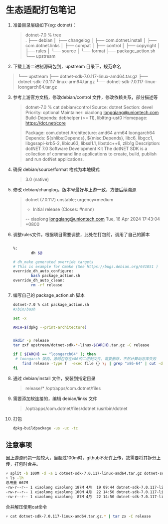 # 生态适配打包笔记

1. 准备目录层级如下(eg: dotnet)：

   > dotnet-7.0 % tree         
   > .
   > ├── debian
   > │   ├── changelog
   > │   ├── com.dotnet.install
   > │   ├── com.dotnet.links
   > │   ├── compat
   > │   ├── control
   > │   ├── copyright
   > │   ├── rules
   > │   └── source
   > │       └── format
   > ├── package_action.sh
   > └── upstream

2. 下载上游二进制源码包到，upstream 目录下，规范命名

> └── upstream
>     ├── dotnet-sdk-7.0.117-linux-amd64.tar.gz
>     ├── dotnet-sdk-7.0.117-linux-arm64.tar.gz
>     └── dotnet-sdk-7.0.117-linux-loongarch64.tar.gz

3. 参考上游官方文档，修改debian/control 文件，修改依赖关系，部分描述等

   > dotnet-7.0 % cat debian/control
   > Source: dotnet
   > Section: devel
   > Priority: optional
   > Maintainer: xiaolong <longqiang@uniontech.com>
   > Build-Depends: debhelper (>= 11), liblttng-ust0
   > Homepage: https://dot.net/core
   >
   > Package: com.dotnet
   > Architecture: amd64 arm64 loongarch64
   > Depends: ${shlibs:Depends}, ${misc:Depends}, libc6, libgcc1, libgssapi-krb5-2, libicu63, libssl1.1, libstdc++6, zlib1g
   > Description: dotNET 7.0 Software Development Kit
   >  The dotNET SDK is a collection of command line applications to
   >  create, build, publish and run dotNet applications.

4. 确保 debian/source/format 格式为本地模式

   > 3.0 (native)

5. 修改 debian/changlog，版本号最好与上游一致，方便后续溯源

   > dotnet (7.0.117) unstable; urgency=medium
   >
   >   * Initial release (Closes: #nnnn)  <nnnn is the bug number of your ITP>
   >
   >  -- xiaolong <longqiang@uniontech.com>  Tue, 16 Apr 2024 17:43:04 +0800

6. 调整rules文件，根据项目需要调整，此处在打包前，调用了自己的脚本

   ~~~bash
   
   %:
           dh $@
   
   # dh_make generated override targets
   # This is example for Cmake (See https://bugs.debian.org/641051 )
   override_dh_auto_configure:
           bash package_action.sh
   override_dh_auto_clean:
           rm -rf release
   ~~~

5. 编写自己的 package_action.sh 脚本

   ~~~bash
   dotnet-7.0 % cat package_action.sh 
   #/bin/bash
   
   set -x
   
   ARCH=$(dpkg --print-architecture)
   
   
   mkdir -p release
   tar zxf upstream/dotnet-sdk-*-linux-${ARCH}.tar.gz -C release
   
   if [ ${ARCH} == "loongarch64" ]; then
   	# loongarch 架构，源码包存在x86的二进制文件，需要删除，不然计算动态库失败
       find release -type f  -exec file {} \; | grep "x86-64" | cut -d: -f1 | xargs rm -f
   fi
   
   ~~~

6. 通过 debian/install 文件，安装到指定目录

   > release/* /opt/apps/com.dotnet/files

7. 需要添加软连接的，编辑 debian/links 文件

   > /opt/apps/com.dotnet/files/dotnet /usr/bin/dotnet

8. 打包

   ~~~bash
   dpkg-buildpackage -us -uc -tc
   ~~~


## 注意事项

因上游源码包一般较大，当超过100m时，github不允许上传，故需要将其拆分上传，打包时合并。

```bash
⚡ split -b 100M -d -a 1 dotnet-sdk-7.0.117-linux-amd64.tar.gz dotnet-sdk-7.0.117-linux-amd64.tar.gz.
⚡ ls -lh
总用量 667M
-rw-r--r-- 1 xiaolong xiaolong 187M 4月  19 09:44 dotnet-sdk-7.0.117-linux-amd64.tar.gz
-rw-r--r-- 1 xiaolong xiaolong 100M 4月  22 14:50 dotnet-sdk-7.0.117-linux-amd64.tar.gz.0
-rw-r--r-- 1 xiaolong xiaolong  87M 4月  22 14:50 dotnet-sdk-7.0.117-linux-amd64.tar.gz.1

```

合并解压使用cat命令

```bash
⚡ cat dotnet-sdk-7.0.117-linux-amd64.tar.gz.* | tar zx -C release

```



